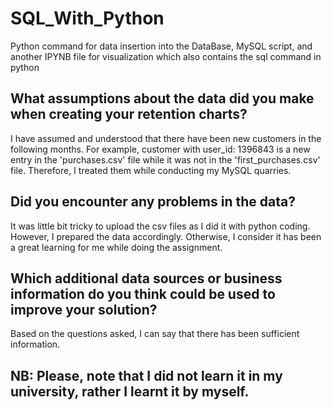 # SQL_With_Python
Python command for data insertion into the DataBase, MySQL script, and another IPYNB file for visualization which also contains the sql command in python


## What assumptions about the data did you make when creating your retention charts?
I have assumed and understood that there have been new customers in the following months. For example, customer with user_id: 1396843 is a new entry in the 'purchases.csv' file while it was not in the 'first_purchases.csv' file. Therefore, I treated them while conducting my MySQL quarries.

## Did you encounter any problems in the data?
It was little bit tricky to upload the csv files as I did it with python coding. However, I prepared the data accordingly. Otherwise, I consider it has been a great learning for me while doing the assignment.

## Which additional data sources or business information do you think could be used to improve your solution?
Based on the questions asked, I can say that there has been sufficient information.


## NB: Please, note that I did not learn it in my university, rather I learnt it by myself. ##

